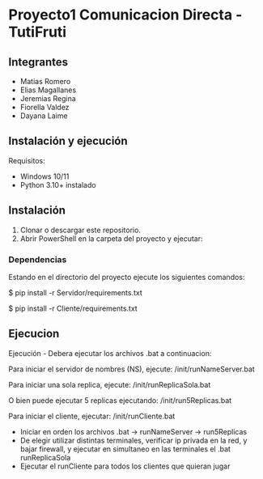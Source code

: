# Proyecto1 Comunicacion Directa - TutiFruti

## Integrantes
- Matias Romero
- Elias Magallanes
- Jeremias Regina
- Fiorella Valdez
- Dayana Laime

## Instalación y ejecución

Requisitos:
- Windows 10/11
- Python 3.10+ instalado

## Instalación
1. Clonar o descargar este repositorio.
2. Abrir PowerShell en la carpeta del proyecto y ejecutar:

### Dependencias 
Estando en el directorio del proyecto ejecute los siguientes comandos: 

$ pip install -r Servidor/requirements.txt

$ pip install -r Cliente/requirements.txt

## Ejecucion
Ejecución - Debera ejecutar los archivos .bat a continuacion: 

Para iniciar el servidor de nombres (NS), ejecute: 
/init/runNameServer.bat 

Para iniciar una sola replica, ejecute: 
/init/runReplicaSola.bat  

O bien puede ejecutar 5 replicas ejecutando: 
/init/run5Replicas.bat 

Para iniciar el cliente, ejecutar:
/init/runCliente.bat

- Iniciar en orden los archivos .bat -> runNameServer -> run5Replicas
- De elegir utilizar distintas terminales, verificar ip privada en la red, y bajar firewall, 
    y ejecutar en simultaneo en las terminales el .bat runReplicaSola
- Ejecutar el runCliente para todos los clientes que quieran jugar 
